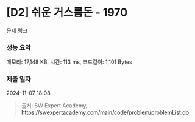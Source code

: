 # [D2] 쉬운 거스름돈 - 1970 

[문제 링크](https://swexpertacademy.com/main/code/problem/problemDetail.do?contestProbId=AV5PsIl6AXIDFAUq) 

### 성능 요약

메모리: 17,148 KB, 시간: 113 ms, 코드길이: 1,101 Bytes

### 제출 일자

2024-11-07 18:08



> 출처: SW Expert Academy, https://swexpertacademy.com/main/code/problem/problemList.do